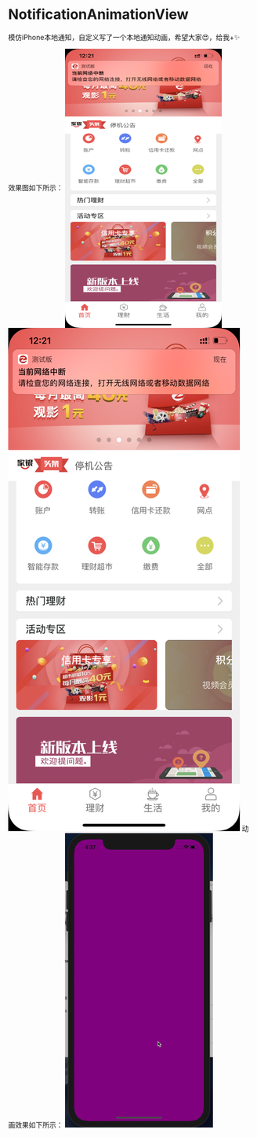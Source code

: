 # NotificationAnimationView
模仿iPhone本地通知，自定义写了一个本地通知动画，希望大家😍，给我+✨

效果图如下所示：
<img src="https://github.com/xiaoyang-iOS/NotificationAnimationView/blob/master/IMG_2039.PNG" width="320" height="568" div align=center />
![IMG_2039.](https://github.com/xiaoyang-iOS/NotificationAnimationView/blob/master/IMG_2039.PNG)
动画效果如下所示：
![QQ20190809-163756-HD](https://github.com/xiaoyang-iOS/NotificationAnimationView/blob/master/QQ20190809-163756-HD.gif)
